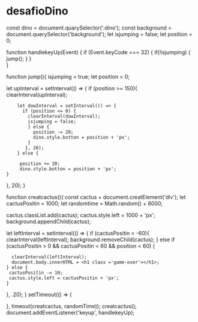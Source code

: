 # desafioDino
const dino = document.quarySelector('.dino');
const background = document.querySelector('background');
let isjumping = false;
let position = 0;

function handlekeyUp(Event) {
  if (Event.keyCode === 32) {
    if(!isjumping) { 
    jump();
    }
  }            
} 

function jump(){
   isjumping = true;
   let position = 0;
    
   let upInterval = setInterval(() => {
     if (position >= 150){
        clearInterval(upInterval);
          
        let dowInterval = setInterval(() => {
          if (position <= 0) {
            clearInterval(dowInterval);
            isjumping = false;
            } else {
              position -= 20;
              dino.style.botton = position + 'px';
            }
           }, 20);
        } else { 

         position += 20; 
         dino.style.botton = position + 'px';
    }
  }, 20);
}

function creatcactus(){
  const cactus = document.creatElement('div'); 
  let cactusPositin = 1000;
  let randomtime = Math.random() + 6000;

  cactus.classList.add(cactus);
  cactus.style.left = 1000 + 'px';
  background.appendChild(cactus);

  let leftInterval = setInterval(() => {
        if (cactusPositin < -60){
      clearInterval(leftInterval);
      background.removeChild(cactus);
    } else if (cactusPositin > 0 && cactusPositin < 60 && position < 60) {

      clearInterval(leftInterval);
      document.body.innerHTML = <h1 class ='game-over'></h1>;
    } else {
     cactusPositin -= 10;
     cactus.style.left = cactusPositin + 'px'; 
    }
  }, .20);
}
setTimeout(() => {
  
}, timeout(creatcactus, randomTime));
creatcactus();
document.addEventListener('keyup', handlekeyUp); 
